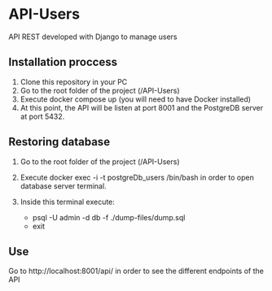 # API-Users
API REST developed with Django to manage users

## Installation proccess
1) Clone this repository in your PC
2) Go to the root folder of the project (/API-Users)
3) Execute docker compose up (you will need to have Docker installed)
4) At this point, the API will be listen at port 8001 and the PostgreDB server at port 5432.

## Restoring database
1) Go to the root folder of the project (/API-Users)
2) Execute docker exec -i -t postgreDb_users /bin/bash in order to open database server terminal.
3) Inside this terminal execute:
   
   -  psql -U admin -d db -f ./dump-files/dump.sql
   -  exit

## Use
Go to http://localhost:8001/api/ in order to see the different endpoints of the API
